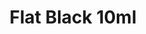 ---
layout: product
title: "Flat Black 10ml"
price: "330" 
desc: "Acrylic Laquer 10mL"
img_path: "/assets/img/RC001.webp"
brand: "AK "
available: false
special_offer: true
new: false
soon: false
cat: "020000"
subcat: "020200"
subsubcat: "020201"
sifra: "RC001"
popular: false
---